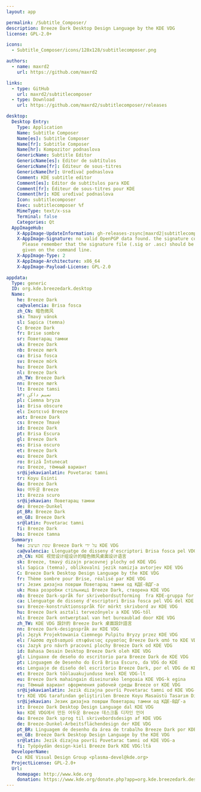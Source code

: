 ```yaml
---
layout: app

permalink: /Subtitle_Composer/
description: Breeze Dark Desktop Design Language by the KDE VDG
license: GPL-2.0+

icons:
  - Subtitle_Composer/icons/128x128/subtitlecomposer.png

authors:
  - name: maxrd2
    url: https://github.com/maxrd2

links:
  - type: GitHub
    url: maxrd2/subtitlecomposer
  - type: Download
    url: https://github.com/maxrd2/subtitlecomposer/releases

desktop:
  Desktop Entry:
    Type: Application
    Name: Subtitle Composer
    Name[es]: Subtitle Composer
    Name[fr]: Subtitle Composer
    Name[hr]: Kompozitor podnaslova
    GenericName: Subtitle Editor
    GenericName[es]: Editor de subtítulos
    GenericName[fr]: Éditeur de sous-titres
    GenericName[hr]: Uređivač podnaslova
    Comment: KDE subtitle editor
    Comment[es]: Editor de subtítulos para KDE
    Comment[fr]: Éditeur de sous-titres pour KDE
    Comment[hr]: KDE uređivač podnaslova
    Icon: subtitlecomposer
    Exec: subtitlecomposer %f
    MimeType: text/x-ssa
    Terminal: false
    Categories: Qt
  AppImageHub:
    X-AppImage-UpdateInformation: gh-releases-zsync|maxrd2|subtitlecomposer|continuous|Subtitle_Composer*-x86_64.AppImage.zsync
    X-AppImage-Signature: no valid OpenPGP data found. the signature could not be verified.
      Please remember that the signature file (.sig or .asc) should be the first file
      given on the command line.
    X-AppImage-Type: 2
    X-AppImage-Architecture: x86_64
    X-AppImage-Payload-License: GPL-2.0

appdata:
  Type: generic
  ID: org.kde.breezedark.desktop
  Name:
    he: Breeze Dark
    ca@valencia: Brisa fosca
    zh_CN: 暗色微风
    sk: Tmavý vánok
    sl: Sapica (temna)
    C: Breeze Dark
    fr: Brise sombre
    sr: Поветарац тамни
    uk: Breeze Dark
    nb: Breeze mørk
    ca: Brisa fosca
    sv: Breeze mörk
    hu: Breeze Dark
    nl: Breeze Dark
    zh_TW: Breeze Dark
    nn: Breeze mørk
    lt: Breeze tamsi
    ar: نسيم داكن
    pl: Ciemna bryza
    ia: Brisa obscure
    el: Σκοτεινό Breeze
    ast: Breeze Dark
    cs: Breeze Tmavé
    id: Breeze Dark
    pt: Brisa Escura
    gl: Breeze Dark
    es: Brisa oscuro
    et: Breeze Dark
    eu: Breeze Dark
    ro: Briză Întunecat
    ru: Breeze, тёмный вариант
    sr@ijekavianlatin: Povetarac tamni
    tr: Koyu Esinti
    da: Breeze Dark
    ko: 어두운 Breeze
    it: Brezza scuro
    sr@ijekavian: Поветарац тамни
    de: Breeze-Dunkel
    pt_BR: Breeze Dark
    en_GB: Breeze Dark
    sr@latin: Povetarac tamni
    fi: Breeze Dark
    bs: Breeze tamna
  Summary:
    he: שפת העיצוב Breeze Dark על ידי KDE VDG
    ca@valencia: Llenguatge de disseny d'escriptori Brisa fosca pel VDG del KDE
    zh_CN: KDE 视觉设计组设计的暗色微风桌面设计语言
    sk: Breeze, tmavý dizajn pracovnej plochy od KDE VDG
    sl: Sapica (temna), oblikovalni jezik namizja avtorjev KDE VDG
    C: Breeze Dark Desktop Design Language by the KDE VDG
    fr: Thème sombre pour Brise, réalisé par KDE VDG
    sr: Језик дизајна површи Поветарац тамни од КДЕ‑ВДГ‑а
    uk: Мова розробки стільниці Breeze Dark, створена KDE VDG
    nb: Breeze Dark-språk for skrivebordsutforming  fra KDE-gruppa for visuell design
    ca: Llenguatge de disseny d'escriptori Brisa fosca pel VDG del KDE
    sv: Breeze-konstruktionsspråk för mörkt skrivbord av KDE VDG
    hu: Breeze Dark asztali tervezőnyelv a KDE VDG-től
    nl: Breeze Dark ontwerptaal van het bureaublad door KDE VDG
    zh_TW: KDE VDG 設計的 Breeze Dark 桌面設計語言
    nn: Breeze Dark-designspråk av KDE VDG
    pl: Język Projektowania Ciemnego Pulpitu Bryzy przez KDE VDG
    el: Γλώσσα σχεδιασμού επιφάνειας εργασίας Breeze Dark από το KDE VDG
    cs: Jazyk pro návrh pracovní plochy Breeze Dark od KDE VDG
    id: Bahasa Desain Desktop Breeze Dark oleh KDE VDG
    gl: Linguaxe de deseño do escritorio para Breeze Dark de KDE VDG
    pt: Linguagem de Desenho do Ecrã Brisa Escuro, da VDG do KDE
    es: Lenguaje de diseño del escritorio Breeze Dark, por el VDG de KDE
    et: Breeze Dark töölauakujunduse keel KDE VDG-lt
    eu: Breeze Dark mahaingain diseinurako lengoaia KDE VDG-k egina
    ru: Тёмный вариант оформления рабочей среды Breeze от KDE VDG
    sr@ijekavianlatin: Jezik dizajna površi Povetarac tamni od KDE VDG‑a
    tr: KDE VDG tarafından geliştirilen Breeze Koyu Masaüstü Tasarım Dili
    sr@ijekavian: Језик дизајна површи Поветарац тамни од КДЕ‑ВДГ‑а
    it: Breeze Dark Desktop Design Language dal KDE VDG
    ko: KDE VDG에서 만든 어두운 Breeze 데스크톱 디자인 언어
    da: Breeze Dark sprog til skrivebordsdesign af KDE VDG
    de: Breeze-Dunkel-Arbeitsflächendesign der KDE VDG
    pt_BR: Linguagem de desenho da área de trabalho Breeze Dark por KDE VDG
    en_GB: Breeze Dark Desktop Design Language by the KDE VDG
    sr@latin: Jezik dizajna površi Povetarac tamni od KDE VDG‑a
    fi: Työpöydän design-kieli Breeze Dark KDE VDG:ltä
  DeveloperName:
    C: KDE Visual Design Group <plasma-devel@kde.org>
  ProjectLicense: GPL-2.0+
  Url:
    homepage: http://www.kde.org
    donation: https://www.kde.org/donate.php?app=org.kde.breezedark.desktop
---
```

